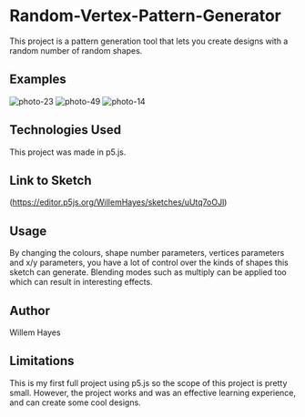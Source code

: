# Random-Vertex-Pattern-Generator
This project is a pattern generation tool that lets you create designs with a random number of random shapes.

## Examples
![photo-23](https://github.com/WillemHayes/Random-Vertex-Pattern-Generator/assets/148701931/5d1bb53c-b951-4813-bd22-0b7111d8a9a8)
![photo-49](https://github.com/WillemHayes/Random-Vertex-Pattern-Generator/assets/148701931/87f7c128-2c94-468e-955b-6d0b009ada3e)
![photo-14](https://github.com/WillemHayes/Random-Vertex-Pattern-Generator/assets/148701931/3923cc95-b383-42ef-a2e6-2d6863b7fa3a)

## Technologies Used
This project was made in p5.js.

## Link to Sketch
(https://editor.p5js.org/WillemHayes/sketches/uUtq7oOJl)

## Usage
By changing the colours, shape number parameters, vertices parameters and x/y parameters, you have a lot of control over the kinds of shapes this sketch can generate.
Blending modes such as multiply can be applied too which can result in interesting effects.

## Author
Willem Hayes

## Limitations
This is my first full project using p5.js so the scope of this project is pretty small. However, the project works and was an effective learning experience, and can create some cool designs.
